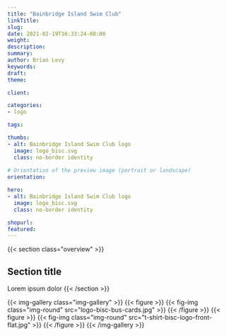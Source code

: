 ```yaml
---
title: "Bainbridge Island Swim Club"
linkTitle:
slug:
date: 2021-02-19T16:33:24-08:00
weight:
description:
summary:
author: Brian Levy
keywords:
draft:
theme:

client:

categories:
- logo

tags:

thumbs:
- alt: Bainbridge Island Swim Club logo
  image: logo_bisc.svg
  class: no-border identity
  
# Orientation of the preview image (portrait or landscape)
orientation:

hero:
- alt: Bainbridge Island Swim Club logo
  image: logo_bisc.svg
  class: no-border identity

shopurl:
featured:
---
```

{{< section class="overview" >}}
## Section title ##
Lorem ipsum dolor
{{< /section >}}

{{< img-gallery class="img-gallery" >}}
  {{< figure >}}
    {{< fig-img class="img-round" src="logo-bisc-bus-cards.jpg" >}}
  {{< /figure >}}
  {{< figure >}}
    {{< fig-img class="img-round" src="t-shirt-bisc-logo-front-flat.jpg" >}}
  {{< /figure >}}
{{< /img-gallery >}}